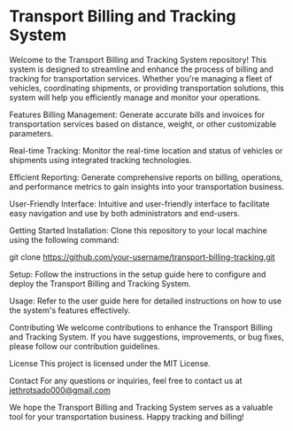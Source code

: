 # Transport Billing and Tracking System
Welcome to the Transport Billing and Tracking System repository! This system is designed to streamline and enhance the process of billing and tracking for transportation services. Whether you're managing a fleet of vehicles, coordinating shipments, or providing transportation solutions, this system will help you efficiently manage and monitor your operations.

Features
Billing Management: Generate accurate bills and invoices for transportation services based on distance, weight, or other customizable parameters.

Real-time Tracking: Monitor the real-time location and status of vehicles or shipments using integrated tracking technologies.

Efficient Reporting: Generate comprehensive reports on billing, operations, and performance metrics to gain insights into your transportation business.

User-Friendly Interface: Intuitive and user-friendly interface to facilitate easy navigation and use by both administrators and end-users.

Getting Started
Installation: Clone this repository to your local machine using the following command:


git clone https://github.com/your-username/transport-billing-tracking.git

Setup: Follow the instructions in the setup guide here to configure and deploy the Transport Billing and Tracking System.

Usage: Refer to the user guide here for detailed instructions on how to use the system's features effectively.

Contributing
We welcome contributions to enhance the Transport Billing and Tracking System. If you have suggestions, improvements, or bug fixes, please follow our contribution guidelines.

License
This project is licensed under the MIT License.

Contact
For any questions or inquiries, feel free to contact us at jethrotsado000@gmail.com

We hope the Transport Billing and Tracking System serves as a valuable tool for your transportation business. Happy tracking and billing!
